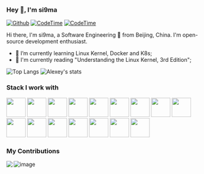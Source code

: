 ### Hey 👋, I'm si9ma

[![Github](https://img.shields.io/github/followers/si9ma?label=Follow&style=social)](https://github.com/si9ma)
[![CodeTime](https://img.shields.io/endpoint?style=social&url=https://codetime-api.datreks.com/badge/1)](https://codetime.datreks.com)
[![CodeTime](https://img.shields.io/endpoint?style=flat-square&url=https://codetime-api.datreks.com/badge/1&color=informational)](https://codetime.datreks.com)

Hi there, I'm si9ma, a Software Engineering 🚀 from Beijing, China. I'm open-source development enthusiast.

- 🌱 I’m currently learning Linux Kernel, Docker and K8s;
- 🚀 I'm currently reading "Understanding the Linux Kernel, 3rd Edition";

![Top Langs](https://github-readme-stats-89dq8p8qw.vercel.app/api/top-langs/?username=si9ma&hide=html)
![Alexey's stats](https://github-readme-stats-89dq8p8qw.vercel.app/api?username=si9ma&show_icons=true&count_private=true&line_height=33.7)

### Stack I work with
<code><img height="50" src="https://www.vectorlogo.zone/logos/golang/golang-ar21.svg"></code>
<code><img height="50" src="https://www.vectorlogo.zone/logos/linux/linux-ar21.svg"></code>
<code><img height="50" src="https://www.vectorlogo.zone/logos/docker/docker-ar21.svg"></code>
<code><img height="50" src="https://www.vectorlogo.zone/logos/kubernetes/kubernetes-ar21.svg"></code>
<code><img height="50" src="https://www.vectorlogo.zone/logos/github/github-ar21.svg"></code>
<code><img height="50" src="https://www.vectorlogo.zone/logos/elastic/elastic-ar21.svg"></code>
<code><img height="50" src="https://www.vectorlogo.zone/logos/python/python-ar21.svg"></code>
<code><img height="50" src="https://www.vectorlogo.zone/logos/mysql/mysql-ar21.svg"></code>
<code><img height="50" src="https://www.vectorlogo.zone/logos/redis/redis-ar21.svg"></code>
<code><img height="50" src="https://www.vectorlogo.zone/logos/numpy/numpy-ar21.svg"></code>
<code><img height="50" src="https://www.vectorlogo.zone/logos/gnu_bash/gnu_bash-ar21.svg"></code>
<code><img height="50" src="https://www.vectorlogo.zone/logos/git-scm/git-scm-ar21.svg"></code>
<code><img height="50" src="https://www.vectorlogo.zone/logos/centos/centos-ar21.svg"></code>
<code><img height="50" src="https://www.vectorlogo.zone/logos/mongodb/mongodb-ar21.svg"></code>
<code><img height="50" src="https://www.vectorlogo.zone/logos/w3_html5/w3_html5-ar21.svg"></code>
<code><img height="50" src="https://www.vectorlogo.zone/logos/javascript/javascript-ar21.svg"></code>

### My Contributions

<a href="https://github.com/goplus/gop">
  <img align="left" src="https://github-readme-stats-89dq8p8qw.vercel.app/api/pin/?username=goplus&repo=gop&show_owner=true" />
</a>

![image](https://github.com/si9ma/si9ma/blob/master/dino.gif)

